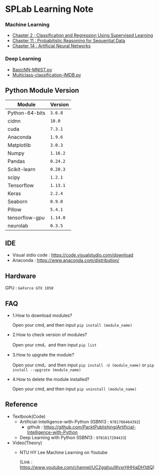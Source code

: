 # SPLab Learning Note
### Machine Learning
* [Chapter 2 : Classification and Regression Using Supervised Learning](Chapter2.md)
* [Chapter 11 : Probabilistic Reasoning for Sequential Data](Chapter11.md)
* [Chapter 14 : Artificial Neural Networks](Chapter14.md)
### Deep Learning
* [BasicNN-MNIST.py](DL/BasicNN-MNIST.py)
* [Multiclass-classification-IMDB.py](DL/Multiclass-classification-IMDB.py)

## Python Module Version
|Module|Version|
|-|-|
|Python-64-bits|`3.6.8`|
|cidnn|`10.0`|
|cuda|`7.3.1`|
|Anaconda|`1.9.6`|
|Matplotlib|`3.0.3`|
|Numpy|`1.16.2`|
|Pandas|`0.24.2`|
|Scikit-learn|`0.20.3`|
|scipy|`1.2.1`|
|Tensorflow|`1.13.1`|
|Keras|`2.2.4`|
|Seaborn|`0.9.0`|
|Pillow|`5.4.1`|
|tensorflow-gpu|`1.14.0`|
|neurolab|`0.3.5`|

## IDE 
 * Visual stdio code : https://code.visualstudio.com/download
 * Anaconda : https://www.anaconda.com/distribution/

## Hardware
GPU :  `GeForce GTX 1050`

## FAQ 
* 1.How to download modules?

   Open your cmd, and then input `pip install (module_name)`

* 2.How to check version of modules?

   Open your cmd，and then input `pip list`
   
* 3.How to upgrate the module?

   Open your cmd，and then input `pip install -U (module_name)` or `pip install --upgrate (module_name)`
   
* 4.How to delete the module installed?

   Open your cmd, and then input `pip uninstall (module_name)`

## Reference
* Textbook(Code)
  - Artificial-Intelligence-with-Python (ISBN13 : `9781786464392`)
    - github : https://github.com/PacktPublishing/Artificial-Intelligence-with-Python
  - Deep Learning with Python (ISBN13 : `9781617294433`)
* Video(Theory)
  - NTU HY Lee Machine Learning on Youtube 
  
    (Link : https://www.youtube.com/channel/UC2ggjtuuWvxrHHHiaDH1dlQ)
